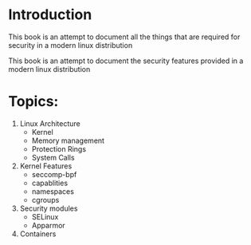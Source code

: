 # Introduction


This book is an attempt to document all the things that are required for security in a modern linux distribution

This book is an attempt to document the security features provided in a modern linux distribution

# Topics:
1. Linux Architecture
    - Kernel
    - Memory management
    - Protection Rings
    - System Calls
2. Kernel Features
    - seccomp-bpf
    - capablities
    - namespaces
    - cgroups
3. Security modules
    - SELinux
    - Apparmor
4. Containers

